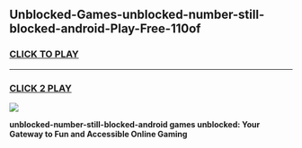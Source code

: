 
## Unblocked-Games-unblocked-number-still-blocked-android-Play-Free-110of
<h3>
<a href="https://premium76.site?title=unblocked-number-still-blocked-android&ref=18A1">CLICK TO PLAY</a></h3>
<hr>

<h3>
<a href="https://premium76.site?title=unblocked-number-still-blocked-android&ref=18A1">CLICK 2 PLAY</a>
  
</h3>

<a href="https://premium76.site?title=unblocked-number-still-blocked-android&ref=18A1"><img src="https://clearcache.store/games.png"></a>


**unblocked-number-still-blocked-android games unblocked: Your Gateway to Fun and Accessible Online Gaming**
